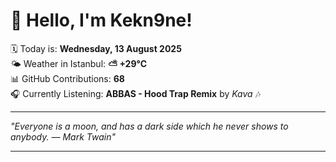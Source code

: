 # 👋 Hello, I'm Kekn9ne!

🗓️ Today is: **Wednesday, 13 August 2025**  
🌤️ Weather in Istanbul: **⛅️  +29°C**  
📊 GitHub Contributions: **68**  
🎧 Currently Listening: **ABBAS - Hood Trap Remix** by *Kava* 🎶

---

_"Everyone is a moon, and has a dark side which he never shows to anybody. — *Mark Twain*"_

---
